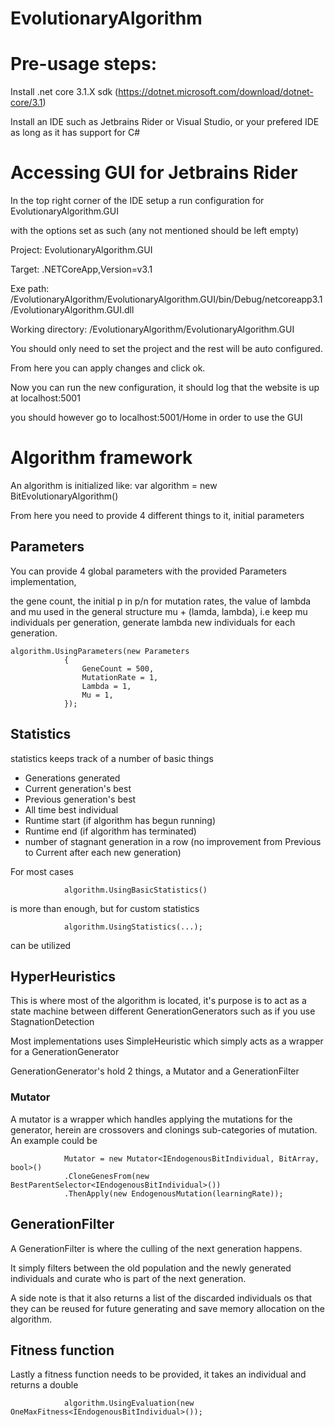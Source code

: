# EvolutionaryAlgorithm
 
# Pre-usage steps:

Install .net core 3.1.X sdk (https://dotnet.microsoft.com/download/dotnet-core/3.1)

Install an IDE such as Jetbrains Rider or Visual Studio, or your prefered IDE as long as it has support for C#

# Accessing GUI for Jetbrains Rider

In the top right corner of the IDE setup a run configuration for EvolutionaryAlgorithm.GUI

with the options set as such (any not mentioned should be left empty)

Project: EvolutionaryAlgorithm.GUI

Target: .NETCoreApp,Version=v3.1

Exe path: <your solution location>/EvolutionaryAlgorithm/EvolutionaryAlgorithm.GUI/bin/Debug/netcoreapp3.1/EvolutionaryAlgorithm.GUI.dll
 
Working directory: <your solution location>/EvolutionaryAlgorithm/EvolutionaryAlgorithm.GUI

You should only need to set the project and the rest will be auto configured.

From here you can apply changes and click ok.

Now you can run the new configuration, it should log that the website is up at localhost:5001

you should however go to localhost:5001/Home in order to use the GUI

# Algorithm framework

An algorithm is initialized like:
    var algorithm = new BitEvolutionaryAlgorithm<IBitIndividual>()
 
 From here you need to provide 4 different things to it, initial parameters
 
## Parameters

You can provide 4 global parameters with the provided Parameters implementation,

the gene count, the initial p in p/n for mutation rates, the value of lambda and mu used in the general structure mu + (lamda, lambda), i.e keep mu individuals per generation, generate lambda new individuals for each generation.

    algorithm.UsingParameters(new Parameters
                {
                    GeneCount = 500,
                    MutationRate = 1,
                    Lambda = 1,
                    Mu = 1,
                });


## Statistics

statistics keeps track of a number of basic things

- Generations generated
- Current generation's best
- Previous generation's best
- All time best individual
- Runtime start (if algorithm has begun running)
- Runtime end (if algorithm has terminated)
- number of stagnant generation in a row (no improvement from Previous to Current after each new generation)

For most cases 

                algorithm.UsingBasicStatistics()
                
is more than enough, but for custom statistics

                algorithm.UsingStatistics(...);
                
 can be utilized
 
## HyperHeuristics

This is where most of the algorithm is located, it's purpose is to act as a state machine between different GenerationGenerators such as if you use StagnationDetection

Most implementations uses SimpleHeuristic which simply acts as a wrapper for a GenerationGenerator

GenerationGenerator's hold 2 things, a Mutator and a GenerationFilter

### Mutator
A mutator is a wrapper which handles applying the mutations for the generator, herein are crossovers and clonings sub-categories of mutation. An example could be

                Mutator = new Mutator<IEndogenousBitIndividual, BitArray, bool>()
                .CloneGenesFrom(new BestParentSelector<IEndogenousBitIndividual>())
                .ThenApply(new EndogenousMutation(learningRate));
     
## GenerationFilter

A GenerationFilter is where the culling of the next generation happens.

It simply filters between the old population and the newly generated individuals and curate who is part of the next generation.

A side note is that it also returns a list of the discarded individuals os that they can be reused for future generating and save memory allocation on the algorithm.

## Fitness function

Lastly a fitness function needs to be provided, it takes an individual and returns a double

                algorithm.UsingEvaluation(new OneMaxFitness<IEndogenousBitIndividual>());
